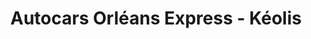 ---
title: "Autocars Orléans Express - Kéolis"
url: /longueuil/autocars-orleans-express-keolis/
shop: travel agency
---